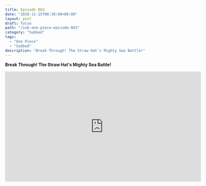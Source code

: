 ```yaml
---
title: Episode 863
date: "2018-11-25T00:30:00+00:00"
layout: post
draft: false
path: "/sub-one-piece-episode-863"
category: "Subbed"
tags:
  - "One Piece"
  - "Subbed"
description: "Break Through! The Straw Hat's Mighty Sea Battle!"
---
```


**Break Through! The Straw Hat's Mighty Sea Battle!**

<iframe width="640" height="360" src="https://www.rapidvideo.com/e/G6FRPHCSF1" frameborder="0" marginwidth=0 marginheight=0 scrolling=no allowfullscreen></iframe>

